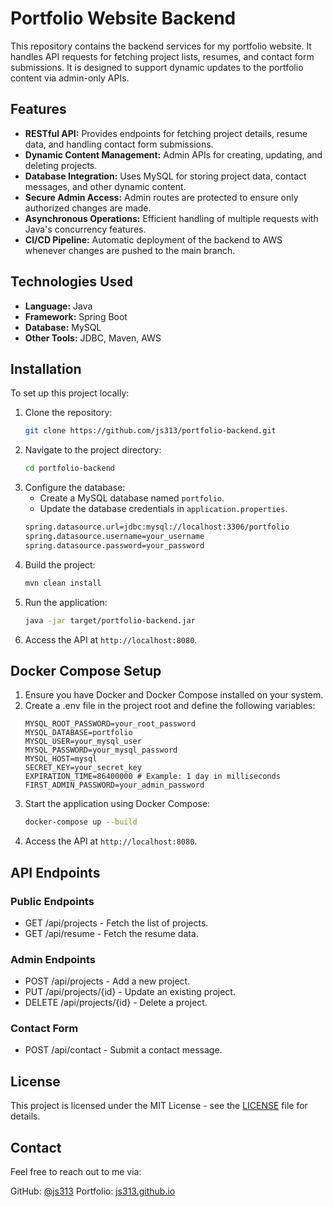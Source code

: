# Portfolio Website Backend

This repository contains the backend services for my portfolio website. It handles API requests for fetching project lists, resumes, and contact form submissions. It is designed to support dynamic updates to the portfolio content via admin-only APIs.

## Features
- **RESTful API:** Provides endpoints for fetching project details, resume data, and handling contact form submissions.
- **Dynamic Content Management:** Admin APIs for creating, updating, and deleting projects.
- **Database Integration:** Uses MySQL for storing project data, contact messages, and other dynamic content.
- **Secure Admin Access:** Admin routes are protected to ensure only authorized changes are made.
- **Asynchronous Operations:** Efficient handling of multiple requests with Java's concurrency features.
- **CI/CD Pipeline:** Automatic deployment of the backend to AWS whenever changes are pushed to the main branch.

## Technologies Used
- **Language:** Java
- **Framework:** Spring Boot
- **Database:** MySQL
- **Other Tools:** JDBC, Maven, AWS

## Installation

To set up this project locally:

1. Clone the repository:
   ```bash
   git clone https://github.com/js313/portfolio-backend.git
   ```
2. Navigate to the project directory:
   ```bash
   cd portfolio-backend
   ```
3. Configure the database:
   - Create a MySQL database named `portfolio`.
   - Update the database credentials in `application.properties`.
   ```bash
   spring.datasource.url=jdbc:mysql://localhost:3306/portfolio
   spring.datasource.username=your_username
   spring.datasource.password=your_password
   ```
4. Build the project:
   ```bash
   mvn clean install
   ```
5. Run the application:
   ```bash
   java -jar target/portfolio-backend.jar
   ```
6. Access the API at `http://localhost:8080`.

## Docker Compose Setup
1. Ensure you have Docker and Docker Compose installed on your system.
2. Create a .env file in the project root and define the following variables:
   ```env
   MYSQL_ROOT_PASSWORD=your_root_password
   MYSQL_DATABASE=portfolio
   MYSQL_USER=your_mysql_user
   MYSQL_PASSWORD=your_mysql_password
   MYSQL_HOST=mysql
   SECRET_KEY=your_secret_key
   EXPIRATION_TIME=86400000 # Example: 1 day in milliseconds
   FIRST_ADMIN_PASSWORD=your_admin_password
   ```
3. Start the application using Docker Compose:
   ```bash
   docker-compose up --build
   ```
4. Access the API at `http://localhost:8080`.

## API Endpoints
### Public Endpoints
- GET /api/projects - Fetch the list of projects.
- GET /api/resume - Fetch the resume data.
### Admin Endpoints
- POST /api/projects - Add a new project.
- PUT /api/projects/{id} - Update an existing project.
- DELETE /api/projects/{id} - Delete a project.
### Contact Form
- POST /api/contact - Submit a contact message.

## License
This project is licensed under the MIT License - see the [LICENSE](https://github.com/js313/portfolio-be/blob/main/LICENSE) file for details.

## Contact
Feel free to reach out to me via:

GitHub: [@js313](https://github.com/js313)
Portfolio: [js313.github.io](https://js313.github.io)

